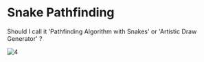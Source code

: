 # Snake Pathfinding
Should I call it 'Pathfinding Algorithm with Snakes' or 'Artistic Draw Generator' ?

![4](https://user-images.githubusercontent.com/11593313/115943080-c402a980-a4a5-11eb-8c4e-00cd46877e9c.gif)

